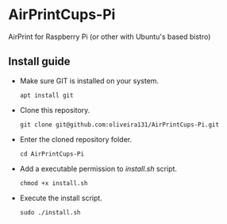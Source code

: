 # AirPrintCups-Pi
AirPrint for Raspberry Pi (or other with Ubuntu's based bistro) 

## Install guide

- Make sure GIT is installed on your system.
	```shell
	apt install git
	```
- Clone this repository. 
	```shell
	git clone git@github.com:oliveira131/AirPrintCups-Pi.git
	```
- Enter the cloned repository folder.
	```shell
	cd AirPrintCups-Pi
	```
- Add a executable permission to *install.sh* script.
	```shell
	chmod +x install.sh
	```
- Execute the install script.
	```shell
	sudo ./install.sh
	```

